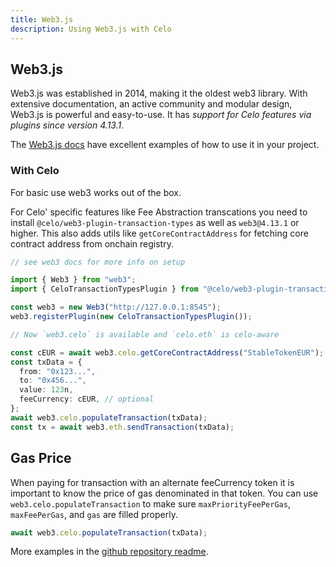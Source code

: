 ```yaml
---
title: Web3.js
description: Using Web3.js with Celo
---
```


## Web3.js

Web3.js was established in 2014, making it the oldest web3 library. With extensive documentation, an active community and modular design, Web3.js is powerful and easy-to-use. It has _support for Celo features via plugins since version 4.13.1_.

The [Web3.js docs](https://docs.web3js.org/) have excellent examples of how to use it in your project.

### With Celo

For basic use web3 works out of the box. 

For Celo' specific features like Fee Abstraction transcations you need to install `@celo/web3-plugin-transaction-types` as well as `web3@4.13.1` or higher. This also adds utils like `getCoreContractAddress` for fetching core contract address from onchain registry. 

```ts
// see web3 docs for more info on setup

import { Web3 } from "web3";
import { CeloTransactionTypesPlugin } from "@celo/web3-plugin-transaction-types";

const web3 = new Web3("http://127.0.0.1:8545");
web3.registerPlugin(new CeloTransactionTypesPlugin());

// Now `web3.celo` is available and `celo.eth` is celo-aware

const cEUR = await web3.celo.getCoreContractAddress("StableTokenEUR");
const txData = {
  from: "0x123...",
  to: "0x456...",
  value: 123n,
  feeCurrency: cEUR, // optional
};
await web3.celo.populateTransaction(txData);
const tx = await web3.eth.sendTransaction(txData);
```

## Gas Price

When paying for transaction with an alternate feeCurrency token it is important to know the price of gas denominated in that token. You can use `web3.celo.populateTransaction` to make sure `maxPriorityFeePerGas`, `maxFeePerGas`, and `gas` are filled properly.

```ts
await web3.celo.populateTransaction(txData);
```

More examples in the [github repository readme](https://github.com/celo-org/web3-plugin-transaction-types).
